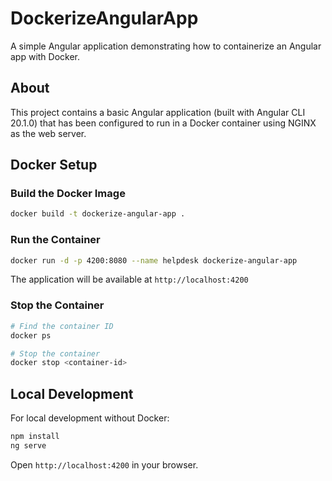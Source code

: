 # DockerizeAngularApp

A simple Angular application demonstrating how to containerize an Angular app with Docker.

## About

This project contains a basic Angular application (built with Angular CLI 20.1.0) that has been configured to run in a Docker container using NGINX as the web server.

## Docker Setup

### Build the Docker Image

```bash
docker build -t dockerize-angular-app .
```

### Run the Container

```bash
docker run -d -p 4200:8080 --name helpdesk dockerize-angular-app
```

The application will be available at `http://localhost:4200`

### Stop the Container

```bash
# Find the container ID
docker ps

# Stop the container
docker stop <container-id>
```

## Local Development

For local development without Docker:

```bash
npm install
ng serve
```

Open `http://localhost:4200` in your browser.
